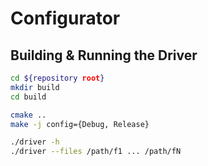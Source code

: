 # Configurator

## Building & Running the Driver

```bash
cd ${repository root}
mkdir build
cd build

cmake ..
make -j config={Debug, Release}

./driver -h
./driver --files /path/f1 ... /path/fN

```

<!--// TODO: make sure these commands work-->
